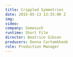 ```yaml
---
title: Crippled Symmetries
date: 2015-05-13 13:35:00 Z
img: 
video: 
company: Somesuch
runtime: Short Film
director: Beatrice Gibson
producers: Denna Cartamkhoob
role: Production Manager
---
```


